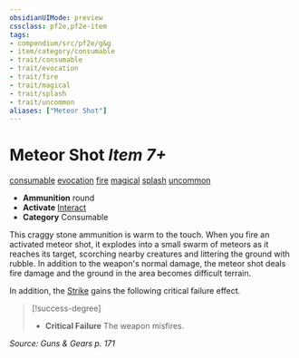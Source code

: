 ```yaml
---
obsidianUIMode: preview
cssclass: pf2e,pf2e-item
tags:
- compendium/src/pf2e/g&g
- item/category/consumable
- trait/consumable
- trait/evocation
- trait/fire
- trait/magical
- trait/splash
- trait/uncommon
aliases: ["Meteor Shot"]
---
```

# Meteor Shot *Item 7+*  
[consumable](../../../Rules/traits/consumable.md)  [evocation](../../../Rules/traits/evocation.md)  [fire](../../../Rules/traits/fire.md)  [magical](../../../Rules/traits/magical.md)  [splash](../../../Rules/traits/splash.md)  [uncommon](../../../Rules/traits/uncommon.md)  

- **Ammunition** round
- **Activate** [Interact](../../../Rules/actions/interact.md)
- **Category** Consumable

This craggy stone ammunition is warm to the touch. When you fire an activated meteor shot, it explodes into a small swarm of meteors as it reaches its target, scorching nearby creatures and littering the ground with rubble. In addition to the weapon's normal damage, the meteor shot deals fire damage and the ground in the area becomes difficult terrain.

In addition, the [Strike](../../../Rules/actions/strike.md) gains the following critical failure effect.

> [!success-degree] 
> - **Critical Failure** The weapon misfires.

*Source: Guns & Gears p. 171*